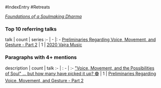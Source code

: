 #IndexEntry #Retreats

[_Foundations of a Soulmaking Dharma_](https://dharmaseed.org/retreats/3972/)

### Top 10 referring talks
talk | count | series
:- | - |: -
<a data-href="Preliminaries Regarding Voice, Movement, and Gesture - Part 2" href="Preliminaries+Regarding+Voice%2C+Movement%2C+and+Gesture+-+Part+2" class="internal-link" target="_blank" rel="noopener">Preliminaries Regarding Voice, Movement, and Gesture - Part 2</a> | 1 | <a data-href="2020 Vajra Music" href="2020+Vajra+Music" class="internal-link" target="_blank" rel="noopener">2020 Vajra Music</a>

### Paragraphs with 4+ mentions
description | count | talk
:- | : - | :-
<a aria-label-position="top" aria-label="Preliminaries Regarding Voice, Movement, and Gesture - Part 2 > Voice Movement and the Possibilities of Soul but how many have picked it up 🟢" data-href="Preliminaries Regarding Voice, Movement, and Gesture - Part 2#Voice Movement and the Possibilities of Soul but how many have picked it up 🟢" href="Preliminaries+Regarding+Voice%2C+Movement%2C+and+Gesture+-+Part+2#%22Voice+Movement+and+the+Possibilities+of+Soul%22+but+how+many+have+picked+it+up+%F0%9F%9F%A2" class="internal-link" target="_blank" rel="noopener">&quot;Voice, Movement, and the Possibilities of Soul&quot; ... but how many have picked it up? 🟢</a> | 1 | <a data-href="Preliminaries Regarding Voice, Movement, and Gesture - Part 2" href="Preliminaries+Regarding+Voice%2C+Movement%2C+and+Gesture+-+Part+2" class="internal-link" target="_blank" rel="noopener">Preliminaries Regarding Voice, Movement, and Gesture - Part 2</a>

